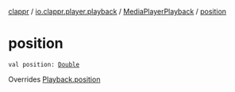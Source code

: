 [clappr](../../index.md) / [io.clappr.player.playback](../index.md) / [MediaPlayerPlayback](index.md) / [position](./position.md)

# position

`val position: `[`Double`](https://kotlinlang.org/api/latest/jvm/stdlib/kotlin/-double/index.html)

Overrides [Playback.position](../../io.clappr.player.components/-playback/position.md)

